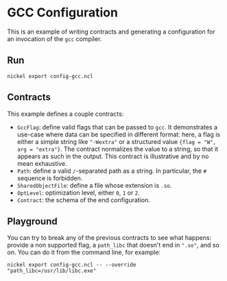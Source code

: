 # GCC Configuration

This is an example of writing contracts and generating a configuration for an
invocation of the `gcc` compiler.

## Run

```console
nickel export config-gcc.ncl
```

## Contracts

This example defines a couple contracts:

- `GccFlag`: define valid flags that can be passed to `gcc`. It demonstrates a
    use-case where data can be specified in different format: here, a flag is
    either a simple string like `"-Wextra"` or a structured value `{flag = "W",
    arg = "extra"}`. The contract normalizes the value to a string, so that it
    appears as such in the output. This contract is illustrative and by no mean
    exhaustive.
- `Path`: define a valid `/`-separated path as a string. In particular, the
    `#` sequence is forbidden.
- `SharedObjectFile`: define a file whose extension is `.so`.
- `OptLevel`: optimization level, either `0`, `1` or `2`.
- `Contract`: the schema of the end configuration.

## Playground

You can try to break any of the previous contracts to see what happens: provide
a non supported flag, a `path_libc` that doesn't end in `".so"`, and so on. You
can do it from the command line, for example:

```console
nickel export config-gcc.ncl -- --override "path_libc=/usr/lib/libc.exe"
```
